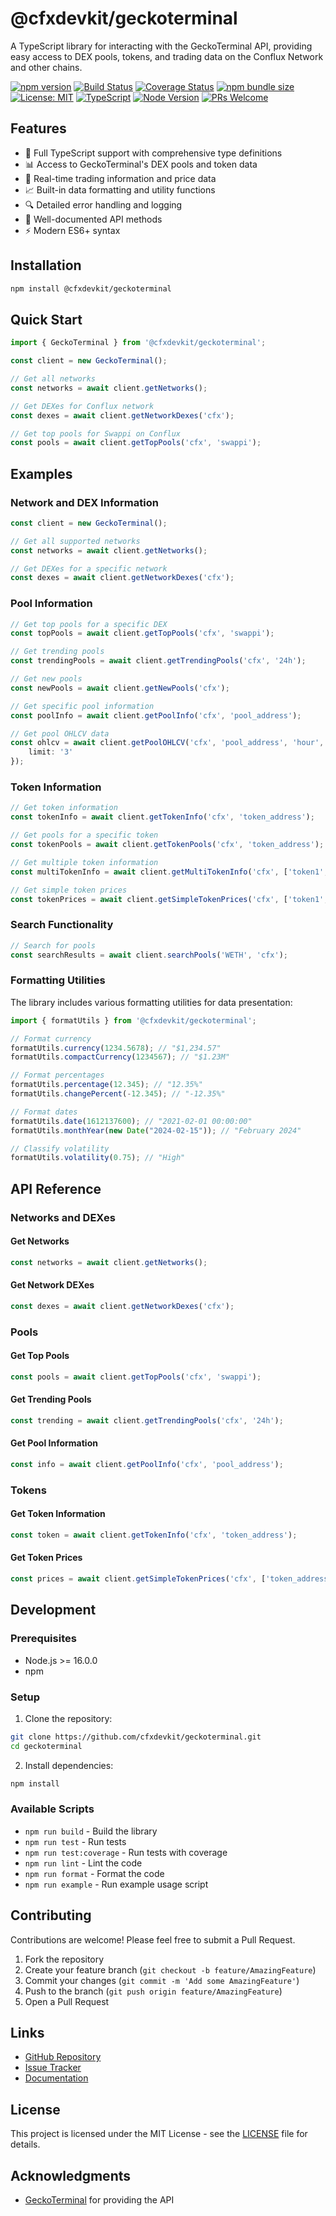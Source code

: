 # @cfxdevkit/geckoterminal

A TypeScript library for interacting with the GeckoTerminal API, providing easy access to DEX pools, tokens, and trading data on the Conflux Network and other chains.

[![npm version](https://img.shields.io/npm/v/@cfxdevkit/geckoterminal)](https://www.npmjs.com/package/@cfxdevkit/geckoterminal)
[![Build Status](https://img.shields.io/github/actions/workflow/status/cfxdevkit/geckoterminal/ci.yml)](https://github.com/cfxdevkit/geckoterminal/actions)
[![Coverage Status](https://codecov.io/gh/cfxdevkit/geckoterminal/branch/main/graph/badge.svg)](https://codecov.io/gh/cfxdevkit/geckoterminal)
[![npm bundle size](https://img.shields.io/bundlephobia/minzip/@cfxdevkit/geckoterminal)](https://bundlephobia.com/package/@cfxdevkit/geckoterminal)
[![License: MIT](https://img.shields.io/badge/License-MIT-yellow.svg)](https://opensource.org/licenses/MIT)
[![TypeScript](https://img.shields.io/badge/TypeScript-5.0-blue.svg)](https://www.typescriptlang.org/)
[![Node Version](https://img.shields.io/node/v/@cfxdevkit/geckoterminal)](https://www.npmjs.com/package/@cfxdevkit/geckoterminal)
[![PRs Welcome](https://img.shields.io/badge/PRs-welcome-brightgreen.svg)](https://github.com/cfxdevkit/geckoterminal/pulls)

## Features

- 🚀 Full TypeScript support with comprehensive type definitions
- 📊 Access to GeckoTerminal's DEX pools and token data
- 💱 Real-time trading information and price data
- 📈 Built-in data formatting and utility functions
- 🔍 Detailed error handling and logging
- 📝 Well-documented API methods
- ⚡ Modern ES6+ syntax

## Installation

```bash
npm install @cfxdevkit/geckoterminal
```

## Quick Start

```typescript
import { GeckoTerminal } from '@cfxdevkit/geckoterminal';

const client = new GeckoTerminal();

// Get all networks
const networks = await client.getNetworks();

// Get DEXes for Conflux network
const dexes = await client.getNetworkDexes('cfx');

// Get top pools for Swappi on Conflux
const pools = await client.getTopPools('cfx', 'swappi');
```

## Examples

### Network and DEX Information

```typescript
const client = new GeckoTerminal();

// Get all supported networks
const networks = await client.getNetworks();

// Get DEXes for a specific network
const dexes = await client.getNetworkDexes('cfx');
```

### Pool Information

```typescript
// Get top pools for a specific DEX
const topPools = await client.getTopPools('cfx', 'swappi');

// Get trending pools
const trendingPools = await client.getTrendingPools('cfx', '24h');

// Get new pools
const newPools = await client.getNewPools('cfx');

// Get specific pool information
const poolInfo = await client.getPoolInfo('cfx', 'pool_address');

// Get pool OHLCV data
const ohlcv = await client.getPoolOHLCV('cfx', 'pool_address', 'hour', {
    limit: '3'
});
```

### Token Information

```typescript
// Get token information
const tokenInfo = await client.getTokenInfo('cfx', 'token_address');

// Get pools for a specific token
const tokenPools = await client.getTokenPools('cfx', 'token_address');

// Get multiple token information
const multiTokenInfo = await client.getMultiTokenInfo('cfx', ['token1', 'token2']);

// Get simple token prices
const tokenPrices = await client.getSimpleTokenPrices('cfx', ['token1', 'token2'], true, true);
```

### Search Functionality

```typescript
// Search for pools
const searchResults = await client.searchPools('WETH', 'cfx');
```

### Formatting Utilities

The library includes various formatting utilities for data presentation:

```typescript
import { formatUtils } from '@cfxdevkit/geckoterminal';

// Format currency
formatUtils.currency(1234.5678); // "$1,234.57"
formatUtils.compactCurrency(1234567); // "$1.23M"

// Format percentages
formatUtils.percentage(12.345); // "12.35%"
formatUtils.changePercent(-12.345); // "-12.35%"

// Format dates
formatUtils.date(1612137600); // "2021-02-01 00:00:00"
formatUtils.monthYear(new Date("2024-02-15")); // "February 2024"

// Classify volatility
formatUtils.volatility(0.75); // "High"
```

## API Reference

### Networks and DEXes

#### Get Networks
```typescript
const networks = await client.getNetworks();
```

#### Get Network DEXes
```typescript
const dexes = await client.getNetworkDexes('cfx');
```

### Pools

#### Get Top Pools
```typescript
const pools = await client.getTopPools('cfx', 'swappi');
```

#### Get Trending Pools
```typescript
const trending = await client.getTrendingPools('cfx', '24h');
```

#### Get Pool Information
```typescript
const info = await client.getPoolInfo('cfx', 'pool_address');
```

### Tokens

#### Get Token Information
```typescript
const token = await client.getTokenInfo('cfx', 'token_address');
```

#### Get Token Prices
```typescript
const prices = await client.getSimpleTokenPrices('cfx', ['token_address']);
```

## Development

### Prerequisites

- Node.js >= 16.0.0
- npm

### Setup

1. Clone the repository:
```bash
git clone https://github.com/cfxdevkit/geckoterminal.git
cd geckoterminal
```

2. Install dependencies:
```bash
npm install
```

### Available Scripts

- `npm run build` - Build the library
- `npm run test` - Run tests
- `npm run test:coverage` - Run tests with coverage
- `npm run lint` - Lint the code
- `npm run format` - Format the code
- `npm run example` - Run example usage script

## Contributing

Contributions are welcome! Please feel free to submit a Pull Request.

1. Fork the repository
2. Create your feature branch (`git checkout -b feature/AmazingFeature`)
3. Commit your changes (`git commit -m 'Add some AmazingFeature'`)
4. Push to the branch (`git push origin feature/AmazingFeature`)
5. Open a Pull Request

## Links

- [GitHub Repository](https://github.com/cfxdevkit/geckoterminal)
- [Issue Tracker](https://github.com/cfxdevkit/geckoterminal/issues)
- [Documentation](https://cfxdevkit.github.io/geckoterminal)

## License

This project is licensed under the MIT License - see the [LICENSE](LICENSE) file for details.

## Acknowledgments

- [GeckoTerminal](https://www.geckoterminal.com/) for providing the API

